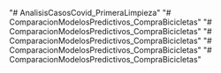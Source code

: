 "# AnalisisCasosCovid_PrimeraLimpieza" 
"# ComparacionModelosPredictivos_CompraBicicletas" 
"# ComparacionModelosPredictivos_CompraBicicletas" 
"# ComparacionModelosPredictivos_CompraBicicletas" 
"# ComparacionModelosPredictivos_CompraBicicletas" 
"# ComparacionModelosPredictivos_CompraBicicletas" 
